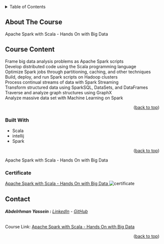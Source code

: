 <div id="top"></div>


<!-- TABLE OF CONTENTS -->
<details>
  <summary>Table of Contents</summary>
  <ol>
    <li>
      <a href="#about-the-project">About The Course</a>
      <ul>
        <li><a href="#built-with">Built With</a></li>
      </ul>
    </li>
    <li><a href="#contact">Contact</a></li>
  </ol>
</details>



<!-- ABOUT THE PROJECT -->
## About The Course


 Apache Spark with Scala - Hands On with Big Data<br/>

 ## Course Content<br>
 Frame big data analysis problems as Apache Spark scripts<br/>
Develop distributed code using the Scala programming language<br/>
Optimize Spark jobs through partitioning, caching, and other techniques<br/>
Build, deploy, and run Spark scripts on Hadoop clusters<br/>
Process continual streams of data with Spark Streaming<br/>
Transform structured data using SparkSQL, DataSets, and DataFrames<br/>
Traverse and analyze graph structures using GraphX<br/>
Analyze massive data set with Machine Learning on Spark<br/>


<p align="right">(<a href="#top">back to top</a>)</p>



### Built With

* Scala
* intellij
* Spark

<p align="right">(<a href="#top">back to top</a>)</p>

Apache Spark with Scala - Hands On with Big Data


<!-- ### Prerequisites

* Cloudera vm -->
 


### Certificate
[Apache Spark with Scala - Hands On with Big Data ](Apache-Spark-with-Scala-Hands-On-with-Big-Data.jpg)
![certificate](https://www.udemy.com/certificate/UC-c352b1ae-2cb7-4a53-94d4-27bfc40bd1eb/)

## Contact

######  **Abdelrhman Yassein  :**  [LinkedIn](https://www.linkedin.com/in/Abdelrhman-Yassein/) - [GitHub](https://github.com/Abdelrhman-Yassein?tab=repositories)


Course Link: [Apache Spark with Scala - Hands On with Big Data](https://www.udemy.com/course/big-data-harish/)

<p align="right">(<a href="#top">back to top</a>)</p>



